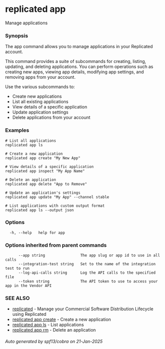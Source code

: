 # replicated app

Manage applications

### Synopsis

The app command allows you to manage applications in your Replicated account.

This command provides a suite of subcommands for creating, listing, updating, and
deleting applications. You can perform operations such as creating new apps,
viewing app details, modifying app settings, and removing apps from your account.

Use the various subcommands to:
- Create new applications
- List all existing applications
- View details of a specific application
- Update application settings
- Delete applications from your account

### Examples

```
# List all applications
replicated app ls

# Create a new application
replicated app create "My New App"

# View details of a specific application
replicated app inspect "My App Name"

# Delete an application
replicated app delete "App to Remove"

# Update an application's settings
replicated app update "My App" --channel stable

# List applications with custom output format
replicated app ls --output json
```

### Options

```
  -h, --help   help for app
```

### Options inherited from parent commands

```
      --app string                The app slug or app id to use in all calls
      --integration-test string   Set to the name of the integration test to run
      --log-api-calls string      Log the API calls to the specified file
      --token string              The API token to use to access your app in the Vendor API
```

### SEE ALSO

* [replicated](replicated.md)	 - Manage your Commercial Software Distribution Lifecycle using Replicated
* [replicated app create](replicated_app_create.md)	 - Create a new application
* [replicated app ls](replicated_app_ls.md)	 - List applications
* [replicated app rm](replicated_app_rm.md)	 - Delete an application

###### Auto generated by spf13/cobra on 21-Jan-2025
